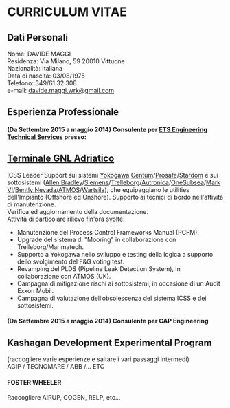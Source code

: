 CURRICULUM VITAE
================   
## Dati Personali  

Nome: DAVIDE MAGGI     
Residenza: Via Milano, 59 20010 Vittuone   
Nazionalità: Italiana   
Data di nascita: 03/08/1975    
Telefono: 349/61.32.308      
e-mail: davide.maggi.wrk@gmail.com   

## Esperienza Professionale

#### (Da Settembre 2015 a maggio 2014) Consulente per [ETS Engineering Technical Services](https://www.gruppoets.com/) presso:   

## [Terminale GNL Adriatico](https://www.adriaticlng.it/)   
ICSS Leader Support sui sistemi [Yokogawa](https://www.yokogawa.com/it/) [Centum](https://www.yokogawa.com/it/solutions/products-platforms/control-system/distributed-control-systems-dcs/centum-vp/)/[Prosafe](https://www.yokogawa.com/it/solutions/products-platforms/control-system/safety-instrumented-systems-sis/)/[Stardom]() e sui sottosistemi ([Allen Bradley](https://ab.rockwellautomation.com/lang-selection.html)/[Siemens](https://new.siemens.com/it/it/prodotti/automazione.html)/[Trelleborg](https://www.trelleborg.com/en)/[Autronica](https://www.autronicafire.com/en/)/[OneSubsea](https://www.onesubsea.slb.com/)/[Mark VI](https://www.geautomation.com/products/industrial-automation)/[Bently Nevada](https://www.industrial.ai/bently-nevada)/[ATMOS](https://atmosi.com/)/[Wartsila](https://www.wartsila.com/)), che equipaggiano le utilities dell'Impianto (Offshore ed Onshore).
Supporto ai tecnici di bordo nell'attività di manutenzione.   
Verifica ed aggiornamento della documentazione.   
Attività di particolare rilievo fin'ora svolte:
- Manutenzione del Process Control Frameworks Manual (PCFM).
- Upgrade del sistema di "Mooring" in collaborazione con Trelleborg/Marimatech.
- Supporto a Yokogawa nello sviluppo e testing della logica a supporto dello svolgimento del F&G voting test.
- Revamping del PLDS (Pipeline Leak Detection System), in collaborazione con ATMOS (UK).
- Campagna di mitigazione rischi ai sottosistemi, in occasione di un Audit Exxon Mobil.
- Campagna di valutazione dell’obsolescenza del sistema ICSS e dei sottosistemi.

#### (Da Settembre 2015 a maggio 2014) Consulente per CAP Engineering    
## Kashagan Development Experimental Program   
(raccogliere varie esperienze e saltare i vari passaggi intermedi)  
AGIP / TECNOMARE / ABB /... ETC

#### FOSTER WHEELER
Raccogliere AIRUP, COGEN, RELP, etc... 

#### 
